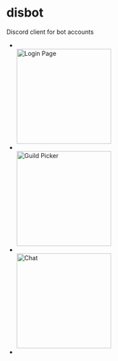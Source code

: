 # disbot
Discord client for bot accounts


<ul><li> </li><img src="https://apple292.tk/assets/disbot/disbotlogin.png" width="220" title="Login Page">
  <li></li><img src="https://apple292.tk/assets/disbot/guilds.png" width="220" title="Guild Picker"><li></li><img src="https://apple292.tk/assets/disbot/chat.png" width="220" title="Chat"><li></li></ul>




